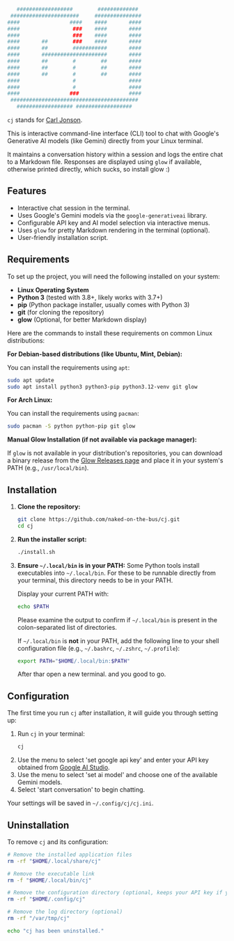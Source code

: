 ```bash
   ##################        ############# 
 ######################     ###############
####                ####    ####       ####
####                 ###    ####       ####
####                 ###    ####       ####
####       ##        ###    ####       ####
####       ##        ###########       ####
####       #####################       ####
####       ##        #        ##       ####
####       ##        #        ##       ####
####       ##        #        ##       ####
####                 #                 ####
####                 #                 ####
####                ###                ####
 ######################################### 
   ################## ##################   
```

`cj` stands for [Carl Jonson](https://it.wikipedia.org/wiki/Carl_Johnson_(Grand_Theft_Auto)).

This is interactive command-line interface (CLI) tool to chat with Google's Generative AI models (like Gemini) directly from your Linux terminal.

It maintains a conversation history within a session and logs the entire chat to a Markdown file. Responses are displayed using `glow` if available, otherwise printed directly, which sucks, so install glow :)

## Features

*   Interactive chat session in the terminal.
*   Uses Google's Gemini models via the `google-generativeai` library.
*   Configurable API key and AI model selection via interactive menus.
*   Uses `glow` for pretty Markdown rendering in the terminal (optional).
*   User-friendly installation script.

## Requirements

To set up the project, you will need the following installed on your system:

* **Linux Operating System**
* **Python 3** (tested with 3.8+, likely works with 3.7+)
* **pip** (Python package installer, usually comes with Python 3)
* **git** (for cloning the repository)
* **glow** (Optional, for better Markdown display)

Here are the commands to install these requirements on common Linux distributions:

**For Debian-based distributions (like Ubuntu, Mint, Debian):**

You can install the requirements using `apt`:

```bash
sudo apt update
sudo apt install python3 python3-pip python3.12-venv git glow 
```

**For Arch Linux:**

You can install the requirements using `pacman`:

```bash
sudo pacman -S python python-pip git glow
```

**Manual Glow Installation (if not available via package manager):**

If `glow` is not available in your distribution's repositories, you can download a binary release from the [Glow Releases page](https://github.com/charmbracelet/glow/releases) and place it in your system's PATH (e.g., `/usr/local/bin`).

## Installation

1.  **Clone the repository:**
    ```bash
    git clone https://github.com/naked-on-the-bus/cj.git
    cd cj
    ```

2.  **Run the installer script:**
    ```bash
    ./install.sh
    ```

3.  **Ensure `~/.local/bin` is in your PATH:**
    Some Python tools install executables into `~/.local/bin`. For these to be runnable directly from your terminal, this directory needs to be in your PATH.

    Display your current PATH with:

    ```bash
    echo $PATH
    ```

    Please examine the output to confirm if `~/.local/bin` is present in the colon-separated list of directories.

    If `~/.local/bin` is **not** in your PATH, add the following line to your shell configuration file (e.g., `~/.bashrc`, `~/.zshrc`, `~/.profile`):

    ```bash
    export PATH="$HOME/.local/bin:$PATH"
    ```

    After thar open a new terminal. and you good to go.

## Configuration

The first time you run `cj` after installation, it will guide you through setting up:

1.  Run `cj` in your terminal:
    ```bash
    cj
    ```
2.  Use the menu to select 'set google api key' and enter your API key obtained from [Google AI Studio](https://aistudio.google.com/app/apikey).
3.  Use the menu to select 'set ai model' and choose one of the available Gemini models.
4.  Select 'start conversation' to begin chatting.

Your settings will be saved in `~/.config/cj/cj.ini`.

## Uninstallation

To remove `cj` and its configuration:

```bash
# Remove the installed application files
rm -rf "$HOME/.local/share/cj"

# Remove the executable link
rm -f "$HOME/.local/bin/cj"

# Remove the configuration directory (optional, keeps your API key if you might reinstall)
rm -rf "$HOME/.config/cj"

# Remove the log directory (optional)
rm -rf "/var/tmp/cj"

echo "cj has been uninstalled."
